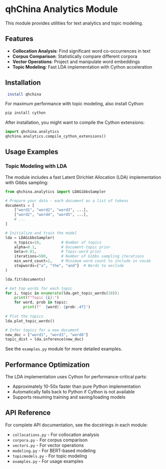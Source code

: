 # qhChina Analytics Module

This module provides utilities for text analytics and topic modeling.

## Features

- **Collocation Analysis**: Find significant word co-occurrences in text
- **Corpus Comparison**: Statistically compare different corpora
- **Vector Operations**: Project and manipulate word embeddings
- **Topic Modeling**: Fast LDA implementation with Cython acceleration

## Installation

```bash
 install qhchina
```

For maximum performance with topic modeling, also install Cython:

```bash
pip install cython
```

After installation, you might want to compile the Cython extensions:

```python
import qhchina.analytics
qhchina.analytics.compile_cython_extensions()
```

## Usage Examples

### Topic Modeling with LDA

The module includes a fast Latent Dirichlet Allocation (LDA) implementation with Gibbs sampling:

```python
from qhchina.analytics import LDAGibbsSampler

# Prepare your data - each document as a list of tokens
documents = [
    ["word1", "word2", "word3", ...],
    ["word2", "word4", "word5", ...],
    # ...
]

# Initialize and train the model
lda = LDAGibbsSampler(
    n_topics=10,         # Number of topics
    alpha=0.1,           # Document-topic prior
    beta=0.01,           # Topic-word prior
    iterations=500,      # Number of Gibbs sampling iterations
    min_word_count=2,    # Minimum word count to include in vocab
    stopwords={"a", "the", "and"}  # Words to exclude
)

lda.fit(documents)

# Get top words for each topic
for i, topic in enumerate(lda.get_topic_words(10)):
    print(f"Topic {i}:")
    for word, prob in topic:
        print(f"  {word}: {prob:.4f}")
        
# Plot the topics
lda.plot_topic_words()

# Infer topics for a new document
new_doc = ["word1", "word3", "word6"]
topic_dist = lda.inference(new_doc)
```

See the `examples.py` module for more detailed examples.

## Performance Optimization

The LDA implementation uses Cython for performance-critical parts:

- Approximately 10-50x faster than pure Python implementation
- Automatically falls back to Python if Cython is not available
- Supports resuming training and saving/loading models

## API Reference

For complete API documentation, see the docstrings in each module:

- `collocations.py` - For collocation analysis
- `corpora.py` - For corpus comparison
- `vectors.py` - For vector operations
- `modeling.py` - For BERT-based modeling
- `topicmodels.py` - For topic modeling
- `examples.py` - For usage examples 
